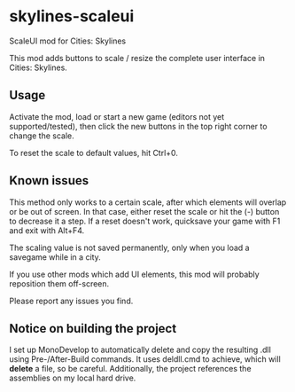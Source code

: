 # skylines-scaleui
ScaleUI mod for Cities: Skylines

This mod adds buttons to scale / resize the complete user interface in Cities: Skylines.

## Usage
Activate the mod, load or start a new game (editors not yet supported/tested), then click the new buttons in the top right corner to change the scale.

To reset the scale to default values, hit Ctrl+0.

## Known issues
This method only works to a certain scale, after which elements will overlap or be out of screen. In that case, either reset the scale or hit the (-) button to decrease it a step. If a reset doesn't work, quicksave your game with F1 and exit with Alt+F4.

The scaling value is not saved permanently, only when you load a savegame while in a city.

If you use other mods which add UI elements, this mod will probably reposition them off-screen.

Please report any issues you find.

## Notice on building the project
I set up MonoDevelop to automatically delete and copy the resulting .dll using Pre-/After-Build commands. It uses deldll.cmd to achieve, which will **delete** a file, so be careful. Additionally, the project references the assemblies on my local hard drive.

